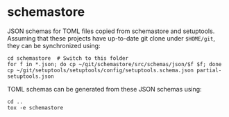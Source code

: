 # schemastore

JSON schemas for TOML files copied from schemastore and setuptools.  Assuming that these projects have up-to-date git clone under `$HOME/git`, they can be synchronized using:
```
cd schemastore  # Switch to this folder
for f in *.json; do cp ~/git/schemastore/src/schemas/json/$f $f; done
cp ~/git/setuptools/setuptools/config/setuptools.schema.json partial-setuptools.json
```

TOML schemas can be generated from these JSON schemas using:
```
cd ..
tox -e schemastore
```
